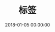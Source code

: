 ---
title: 标签
date: 2018-01-05 00:00:00
type: "tags"
orderby: random
order: 1
top_img: https://cdn.jsdelivr.net/gh/Duo-Huang/cdn/img/blog-tags-bg.jpg
---